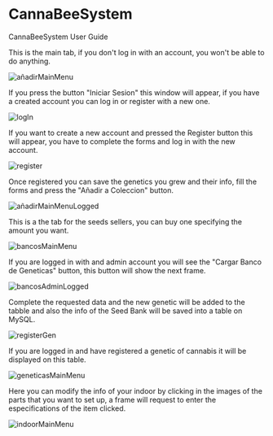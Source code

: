 # CannaBeeSystem
CannaBeeSystem User Guide

This is the main tab, if you don't log in with an account, you won't be able to do anything.

![añadirMainMenu](https://user-images.githubusercontent.com/101566196/185269411-4943a647-9e0a-45ee-89e1-b48415d5696e.png)


If you press the button "Iniciar Sesion" this window will appear, if you have a created account you can log in or register with a new one.

![logIn](https://user-images.githubusercontent.com/101566196/185269420-4d942c0d-8df5-4de6-8023-6c394a6953e0.png)


If you want to create a new account and pressed the Register button this will appear, you have to complete the forms and log in with the new account.

![register](https://user-images.githubusercontent.com/101566196/185269422-7ab528c7-185e-431d-b118-97912897cabc.png)


Once registered you can save the genetics you grew and their info, fill the forms and press the "Añadir a Coleccion" button.

![añadirMainMenuLogged](https://user-images.githubusercontent.com/101566196/185269902-9bd1d3b1-c7ed-4c7c-8c06-1b9fb1bc446c.png)


This is a the tab for the seeds sellers, you can buy one specifying the amount you want.

![bancosMainMenu](https://user-images.githubusercontent.com/101566196/185269415-d3e82df8-a33f-464d-a6d1-14930e40933f.png)


If you are logged in with and admin account you will see the "Cargar Banco de Geneticas" button, this button will show the next frame.

![bancosAdminLogged](https://user-images.githubusercontent.com/101566196/185270876-4cf1bf3b-b06c-4e2b-8fd4-5d9a7b54057c.png)


Complete the requested data and the new genetic will be added to the tabble and also the info of the Seed Bank will be saved into a table on MySQL.

![registerGen](https://user-images.githubusercontent.com/101566196/185270977-a750d9a4-928c-44fa-b533-795e360468ca.png)


If you are logged in and have registered a genetic of cannabis it will be displayed on this table.  

![geneticasMainMenu](https://user-images.githubusercontent.com/101566196/185269416-7f84d994-5f55-4816-943d-bac1ea511316.png)


Here you can modify the info of your indoor by clicking in the images of the parts that you want to set up, a frame will request to enter the especifications of the item clicked.

![indoorMainMenu](https://user-images.githubusercontent.com/101566196/185269417-29e8ccc1-28c3-4e7e-80d9-60f2cc758b85.png)



